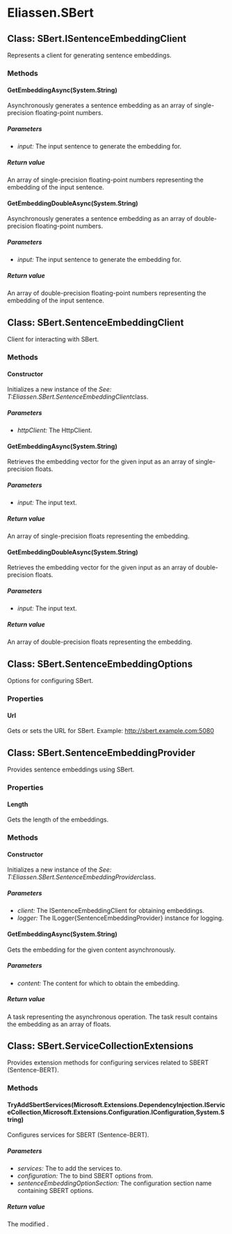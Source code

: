﻿# Eliassen.SBert


## Class: SBert.ISentenceEmbeddingClient
Represents a client for generating sentence embeddings. 

### Methods


#### GetEmbeddingAsync(System.String)
Asynchronously generates a sentence embedding as an array of single-precision floating-point numbers. 


##### Parameters
* *input:* The input sentence to generate the embedding for.




##### Return value
An array of single-precision floating-point numbers representing the embedding of the input sentence.



#### GetEmbeddingDoubleAsync(System.String)
Asynchronously generates a sentence embedding as an array of double-precision floating-point numbers. 


##### Parameters
* *input:* The input sentence to generate the embedding for.




##### Return value
An array of double-precision floating-point numbers representing the embedding of the input sentence.



## Class: SBert.SentenceEmbeddingClient
Client for interacting with SBert. 

### Methods


#### Constructor
Initializes a new instance of the 
 *See: T:Eliassen.SBert.SentenceEmbeddingClient*class. 


##### Parameters
* *httpClient:* The HttpClient.




#### GetEmbeddingAsync(System.String)
Retrieves the embedding vector for the given input as an array of single-precision floats. 


##### Parameters
* *input:* The input text.




##### Return value
An array of single-precision floats representing the embedding.



#### GetEmbeddingDoubleAsync(System.String)
Retrieves the embedding vector for the given input as an array of double-precision floats. 


##### Parameters
* *input:* The input text.




##### Return value
An array of double-precision floats representing the embedding.



## Class: SBert.SentenceEmbeddingOptions
Options for configuring SBert. 

### Properties

#### Url
Gets or sets the URL for SBert. Example: http://sbert.example.com:5080

## Class: SBert.SentenceEmbeddingProvider
Provides sentence embeddings using SBert. 

### Properties

#### Length
Gets the length of the embeddings.
### Methods


#### Constructor
Initializes a new instance of the 
 *See: T:Eliassen.SBert.SentenceEmbeddingProvider*class. 


##### Parameters
* *client:* The ISentenceEmbeddingClient for obtaining embeddings.
* *logger:* The ILogger{SentenceEmbeddingProvider} instance for logging.




#### GetEmbeddingAsync(System.String)
Gets the embedding for the given content asynchronously. 


##### Parameters
* *content:* The content for which to obtain the embedding.




##### Return value
A task representing the asynchronous operation. The task result contains the embedding as an array of floats.



## Class: SBert.ServiceCollectionExtensions
Provides extension methods for configuring services related to SBERT (Sentence-BERT). 

### Methods


#### TryAddSbertServices(Microsoft.Extensions.DependencyInjection.IServiceCollection,Microsoft.Extensions.Configuration.IConfiguration,System.String)
Configures services for SBERT (Sentence-BERT). 


##### Parameters
* *services:* The to add the services to.
* *configuration:* The to bind SBERT options from.
* *sentenceEmbeddingOptionSection:* The configuration section name containing SBERT options.




##### Return value
The modified .


